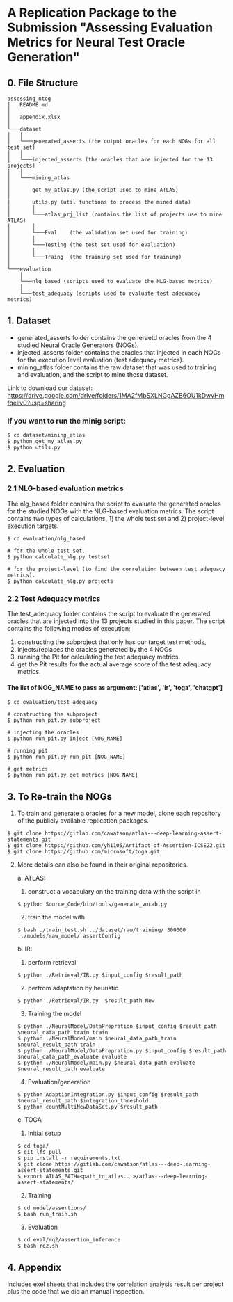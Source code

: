 # A Replication Package to the Submission "Assessing Evaluation Metrics for Neural Test Oracle Generation"

## 0. File Structure
```
assessing_ntog
│   README.md
│
│   appendix.xlsx
│
└───dataset
│   │
│   └───generated_asserts (the output oracles for each NOGs for all test set)
│   │
│   └───injected_asserts (the oracles that are injected for the 13 projects)
│   │
│   └───mining_atlas
│
│       get_my_atlas.py (the script used to mine ATLAS)
│
|       utils.py (util functions to process the mined data)
│       │
│       └───atlas_prj_list (contains the list of projects use to mine ATLAS)
│       │
│       └───Eval    (the validation set used for training)
│       │
│       └───Testing (the test set used for evaluation)
│       │
│       └───Traing  (the training set used for training)
│
└───evaluation
    │
    └───nlg_based (scripts used to evaluate the NLG-based metrics)
    │
    └───test_adequacy (scripts used to evaluate test adequacey metrics)   
```

## 1. Dataset
- generated_asserts folder contains the generaetd oracles from the 4 studied Neural Oracle Generators (NOGs).
- injected_asserts folder contains the oracles that injected in each NOGs for the execution level evaluation (test adequacy metrics).
- mining_atlas folder contains the raw dataset that was used to training and evaluation, and the script to mine those dataset.

Link to download our dataset: <https://drive.google.com/drive/folders/1MA2fMbSXLNGgAZB6OU1kDwvHmfqeliv0?usp=sharing>

### If you want to run the minig script:

```
$ cd dataset/mining_atlas
$ python get_my_atlas.py
$ python utils.py
```

## 2. Evaluation
### 2.1 NLG-based evaluation metrics
The nlg_based folder contains the script to evaluate the generated oracles for the studied NOGs with the NLG-based evaluation metrics.
The script contains two types of calculations, 1) the whole test set and 2) project-level execution targets.

```
$ cd evaluation/nlg_based

# for the whole test set.
$ python calculate_nlg.py testset

# for the project-level (to find the correlation between test adequacy metrics).
$ python calculate_nlg.py projects
```

### 2.2 Test Adequacy metrics
The test_adequacy folder contains the script to evaluate the generated oracles that are injected into the 13 projects studied in this paper.
The script contains the following modes of execution:
1. constructing the subproject that only has our target test methods,
2. injects/replaces the oracles generated by the 4 NOGs
3. running the Pit for calculating the test adequacy metrics.
4. get the Pit results for the actual average score of the test adequacy metrics.

#### The list of NOG_NAME to pass as argument: ['atlas', 'ir', 'toga', 'chatgpt']

```
$ cd evaluation/test_adequacy

# constructing the subproject
$ python run_pit.py subproject

# injecting the oracles
$ python run_pit.py inject [NOG_NAME]

# running pit
$ python run_pit.py run_pit [NOG_NAME]

# get metrics
$ python run_pit.py get_metrics [NOG_NAME]
```

## 3. To Re-train the NOGs
1. To train and generate a oracles for a new model, clone each repository of the publicly available replication packages.
```
$ git clone https://gitlab.com/cawatson/atlas---deep-learning-assert-statements.git
$ git clone https://github.com/yh1105/Artifact-of-Assertion-ICSE22.git
$ git clone https://github.com/microsoft/toga.git
```

2. More details can also be found in their original repositories.

    a. ATLAS:
    1. construct a vocabulary on the training data with the script in
    ```
    $ python Source_Code/bin/tools/generate_vocab.py
    ```
    2. train the model with
    ```
    $ bash ./train_test.sh ../dataset/raw/training/ 300000 ../models/raw_model/ assertConfig
    ```

    b. IR:
    1. perform retrieval
    ```
    $ python ./Retrieval/IR.py $input_config $result_path
    ```
    2. perfrom adaptation by heuristic
    ```
    $ python ./Retrieval/IR.py  $result_path New 
    ```
    3. Training the model
    ```
    $ python ./NeuralModel/DataPrepration $input_config $result_path $neural_data_path_train train
    $ python ./NeuralModel/main $neural_data_path_train $neural_result_path train
    $ python ./NeuralModel/DataPrepration.py $input_config $result_path $neural_data_path_evaluate evaluate
    $ python ./NeuralModel/main.py $neural_data_path_evaluate  $neural_result_path evaluate
    ```
    4. Evaluation/generation
    ```
    $ python AdaptionIntegration.py $input_config $result_path $neural_result_path $integration_threshold
    $ python countMultiNewDataSet.py $result_path
    ```
    
    c. TOGA
    1. Initial setup
    ```
    $ cd toga/
    $ git lfs pull
    $ pip install -r requirements.txt
    $ git clone https://gitlab.com/cawatson/atlas---deep-learning-assert-statements.git
    $ export ATLAS_PATH=<path_to_atlas...>/atlas---deep-learning-assert-statements/
    ```
    2. Training
    ```   
    $ cd model/assertions/
    $ bash run_train.sh
    ```
    3. Evaluation
    ```
    $ cd eval/rq2/assertion_inference
    $ bash rq2.sh
    ```

## 4. Appendix
Includes exel sheets that includes the correlation analysis result per project plus the code that we did an manual inspection.